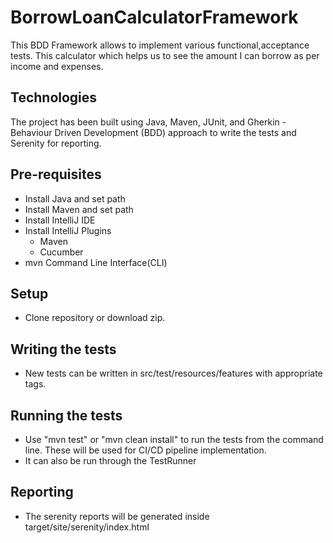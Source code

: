 # BorrowLoanCalculatorFramework
This BDD Framework allows to implement various functional,acceptance tests.
This calculator which helps us to see the amount I can borrow as per income and expenses.

## **Technologies**
The project has been built using Java, Maven, JUnit, and  Gherkin - Behaviour Driven Development (BDD) approach to write the tests and
Serenity for reporting.

## **Pre-requisites**
* Install Java and set path
* Install Maven and set path
* Install IntelliJ IDE
* Install IntelliJ Plugins
  - Maven
  - Cucumber
 * mvn Command Line Interface(CLI)

## **Setup**
* Clone repository or download zip.

## **Writing the tests**
* New tests can be written in src/test/resources/features with appropriate tags. 

## **Running the tests**
* Use "mvn test" or "mvn clean install" to run the tests from the command line. These will be used for CI/CD pipeline implementation.
* It can also be run through the TestRunner

## **Reporting**
* The serenity reports will be generated inside target/site/serenity/index.html




